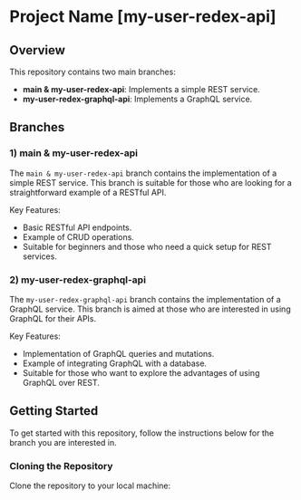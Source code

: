 # Project Name [my-user-redex-api]

## Overview

This repository contains two main branches:
- **main & my-user-redex-api**: Implements a simple REST service.
- **my-user-redex-graphql-api**: Implements a GraphQL service.

## Branches

### 1) main & my-user-redex-api

The `main & my-user-redex-api` branch contains the implementation of a simple REST service. This branch is suitable for those who are looking for a straightforward example of a RESTful API. 

Key Features:
- Basic RESTful API endpoints.
- Example of CRUD operations.
- Suitable for beginners and those who need a quick setup for REST services.

### 2) my-user-redex-graphql-api

The `my-user-redex-graphql-api` branch contains the implementation of a GraphQL service. This branch is aimed at those who are interested in using GraphQL for their APIs. 

Key Features:
- Implementation of GraphQL queries and mutations.
- Example of integrating GraphQL with a database.
- Suitable for those who want to explore the advantages of using GraphQL over REST.

## Getting Started

To get started with this repository, follow the instructions below for the branch you are interested in.

### Cloning the Repository

Clone the repository to your local machine:
